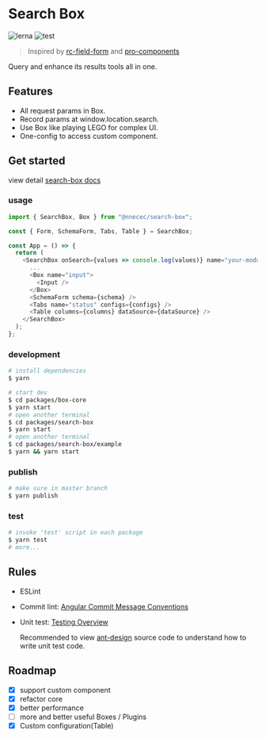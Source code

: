 # Search Box

![lerna](https://img.shields.io/github/lerna-json/v/nnecec/search-box)
![test](https://github.com/nnecec/search-box/workflows/test/badge.svg)

> Inspired by [rc-field-form](https://github.com/react-component/field-form) and [pro-components](https://github.com/ant-design/pro-components)

Query and enhance its results tools all in one.

## Features

- All request params in Box.
- Record params at window.location.search.
- Use Box like playing LEGO for complex UI.
- One-config to access custom component.

## Get started

view detail [search-box docs](./packages/search-box/README.md)

### usage

```js
import { SearchBox, Box } from "@nnecec/search-box";

const { Form, SchemaForm, Tabs, Table } = SearchBox;

const App = () => {
  return (
    <SearchBox onSearch={values => console.log(values)} name="your-module">
      ...
      <Box name="input">
        <Input />
      </Box>
      <SchemaForm schema={schema} />
      <Tabs name="status" configs={configs} />
      <Table columns={columns} dataSource={dataSource} />
    </SearchBox>
  );
};
```

### development

```bash
# install dependencies
$ yarn

# start dev
$ cd packages/box-core
$ yarn start
# open another terminal
$ cd packages/search-box
$ yarn start
# open another terminal
$ cd packages/search-box/example
$ yarn && yarn start
```

### publish

```bash
# make sure in master branch
$ yarn publish
```

### test

```bash
# invoke 'test' script in each package
$ yarn test
# more...
```

## Rules

- ESLint
- Commit lint: [Angular Commit Message Conventions](https://github.com/angular/angular.js/blob/master/DEVELOPERS.md#commits)
- Unit test: [Testing Overview](https://reactjs.org/docs/testing.html)

  Recommended to view [ant-design](https://github.com/ant-design/ant-design) source code to understand how to write unit test code.

## Roadmap

- [x] support custom component
- [x] refactor core
- [x] better performance
- [ ] more and better useful Boxes / Plugins
- [x] Custom configuration(Table)
